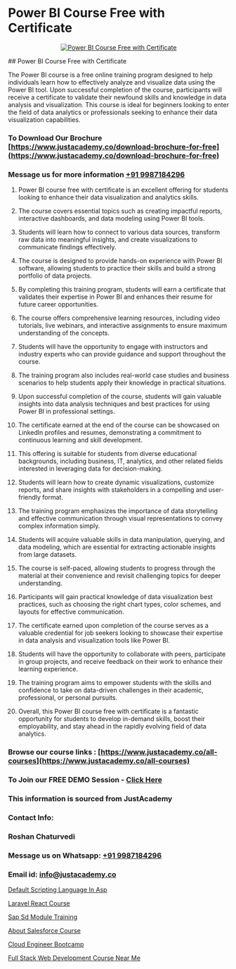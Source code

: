 # Power BI Course Free with Certificate

<p align="center">
  <a href="https://justacademy.co/course-detail/microsoft-power-bi-training">
    <img src="https://justacademy.co/storage2/course_image/1709962229_course_image.webp" alt="Power BI Course Free with Certificate">
  </a>
</p>
## Power BI Course Free with Certificate

The Power BI course is a free online training program designed to help individuals learn how to effectively analyze and visualize data using the Power BI tool. Upon successful completion of the course, participants will receive a certificate to validate their newfound skills and knowledge in data analysis and visualization. This course is ideal for beginners looking to enter the field of data analytics or professionals seeking to enhance their data visualization capabilities.
### To Download Our Brochure [https://www.justacademy.co/download-brochure-for-free](https://www.justacademy.co/download-brochure-for-free)
### Message us for more information [+91 9987184296](https://api.whatsapp.com/send?phone=919987184296)
1) Power BI course free with certificate is an excellent offering for students looking to enhance their data visualization and analytics skills.

2) The course covers essential topics such as creating impactful reports, interactive dashboards, and data modeling using Power BI tools.

3) Students will learn how to connect to various data sources, transform raw data into meaningful insights, and create visualizations to communicate findings effectively.

4) The course is designed to provide hands-on experience with Power BI software, allowing students to practice their skills and build a strong portfolio of data projects.

5) By completing this training program, students will earn a certificate that validates their expertise in Power BI and enhances their resume for future career opportunities.

6) The course offers comprehensive learning resources, including video tutorials, live webinars, and interactive assignments to ensure maximum understanding of the concepts.

7) Students will have the opportunity to engage with instructors and industry experts who can provide guidance and support throughout the course.

8) The training program also includes real-world case studies and business scenarios to help students apply their knowledge in practical situations.

9) Upon successful completion of the course, students will gain valuable insights into data analysis techniques and best practices for using Power BI in professional settings.

10) The certificate earned at the end of the course can be showcased on LinkedIn profiles and resumes, demonstrating a commitment to continuous learning and skill development.

11) This offering is suitable for students from diverse educational backgrounds, including business, IT, analytics, and other related fields interested in leveraging data for decision-making.

12) Students will learn how to create dynamic visualizations, customize reports, and share insights with stakeholders in a compelling and user-friendly format.

13) The training program emphasizes the importance of data storytelling and effective communication through visual representations to convey complex information simply.

14) Students will acquire valuable skills in data manipulation, querying, and data modeling, which are essential for extracting actionable insights from large datasets.

15) The course is self-paced, allowing students to progress through the material at their convenience and revisit challenging topics for deeper understanding.

16) Participants will gain practical knowledge of data visualization best practices, such as choosing the right chart types, color schemes, and layouts for effective communication.

17) The certificate earned upon completion of the course serves as a valuable credential for job seekers looking to showcase their expertise in data analysis and visualization tools like Power BI.

18) Students will have the opportunity to collaborate with peers, participate in group projects, and receive feedback on their work to enhance their learning experience.

19) The training program aims to empower students with the skills and confidence to take on data-driven challenges in their academic, professional, or personal pursuits.

20) Overall, this Power BI course free with certificate is a fantastic opportunity for students to develop in-demand skills, boost their employability, and stay ahead in the rapidly evolving field of data analytics.

### Browse our course links : [https://www.justacademy.co/all-courses](https://www.justacademy.co/all-courses) 
### To Join our FREE DEMO Session - [Click Here](https://www.justacademy.co/register-for-course-demo)


### This information is sourced from JustAcademy
### Contact Info:
### Roshan Chaturvedi
### Message us on Whatsapp: [+91 9987184296](https://api.whatsapp.com/send?phone=919987184296)
### Email id: [info@justacademy.co](mailto:info@justacademy.co)
                
[Default Scripting Language In Asp](https://www.linkedin.com/pulse/default-scripting-language-asp-justacademy-cupertino-bqnzc?trackingId=V4kBtDVvArhZWADioheZMw%3D%3D&lipi=urn%3Ali%3Apage%3Ad_flagship3_company_admin%3BgBhGnALRQwW8mE6l8mJTTg%3D%3D)

[Laravel React Course](https://www.linkedin.com/pulse/laravel-react-course-justacademy-boston-pyfee?trackingId=u4WRWXk4fiLAhjrvoZN%2Bow%3D%3D&lipi=urn%3Ali%3Apage%3Ad_flagship3_company_admin%3BJZkpBKQJT0CqKHGVOkLUTQ%3D%3D)

[Sap Sd Module Training](https://medium.com/@negishivu99/sap-sd-module-training-de37f5bdd3a5)

[About Salesforce Course](https://medium.com/@kumarishimmi99/about-salesforce-course-1f9638b29cb3)

[Cloud Engineer Bootcamp](https://justacademyin.github.io/justacademy/cloud-engineer-bootcamp)

[Full Stack Web Development Course Near Me](https://justacademyin.github.io/justacademy/full-stack-web-development-course-near-me)


